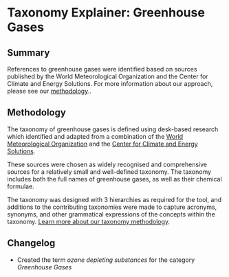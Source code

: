# Taxonomy Explainer: Greenhouse Gases

## Summary

References to greenhouse gases were identified based on sources published by the World Meteorological Organization and the Center for Climate and Energy Solutions. For more information about our approach, please see our [methodology](../README.md)..

## Methodology

The taxonomy of greenhouse gases is defined using desk-based research which identified and adapted from a combination of the [World Meteorological Organization](https://public.wmo.int/en/our-mandate/focus-areas/environment/greenhouse-gases) and the [Center for Climate and Energy Solutions](https://www.c2es.org/content/main-greenhouse-gases/).

These sources were chosen as widely recognised and comprehensive sources for a relatively small and well-defined taxonomy. The taxonomy includes both the full names of greenhouse gases, as well as their chemical formulae.

The taxonomy was designed with 3 hierarchies as required for the tool, and additions to the contributing taxonomies were made to capture acronyms, synonyms, and other grammatical expressions of the concepts within the taxonomy. [Learn more about our taxonomy methodology](../README.md).

## Changelog

- Created the term *ozone depleting substances* for the category *Greenhouse Gases*